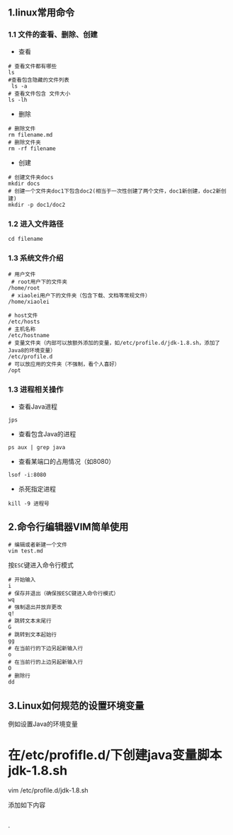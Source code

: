 ## 1.linux常用命令

### 1.1 文件的查看、删除、创建
- 查看
```
# 查看文件都有哪些
ls
#查看包含隐藏的文件列表
 ls -a
# 查看文件包含 文件大小
ls -lh
```
- 删除
```
# 删除文件
rm filename.md
# 删除文件夹
rm -rf filename
```
- 创建
```
# 创建文件夹docs
mkdir docs
# 创建一个文件夹doc1下包含doc2(相当于一次性创建了两个文件，doc1新创建，doc2新创建)
mkdir -p doc1/doc2
```

### 1.2 进入文件路径

```
cd filename
```
### 1.3 系统文件介绍

```
# 用户文件
 # root用户下的文件夹
/home/root
 # xiaolei用户下的文件夹（包含下载、文档等常规文件）
/home/xiaolei

# host文件
/etc/hosts
# 主机名称
/etc/hostname
# 变量文件夹（内部可以放额外添加的变量，如/etc/profile.d/jdk-1.8.sh，添加了Java8的环境变量）
/etc/profile.d
# 可以放应用的文件夹（不强制，看个人喜好）
/opt
```
### 1.3 进程相关操作
- 查看Java进程
```
jps
```
- 查看包含Java的进程
```
ps aux | grep java
```
- 查看某端口的占用情况（如8080）
```
lsof -i:8080
```
- 杀死指定进程
```
kill -9 进程号
```


## 2.命令行编辑器VIM简单使用
```
# 编辑或者新建一个文件
vim test.md
```
按```ESC```键进入命令行模式
```
# 开始输入
i
# 保存并退出（确保按ESC键进入命令行模式）
wq
# 强制退出并放弃更改
q!
# 跳转文本末尾行
G
# 跳转到文本起始行
gg
# 在当前行的下边另起新输入行
o
# 在当前行的上边另起新输入行
O
# 删除行
dd
```


## 3.Linux如何规范的设置环境变量

例如设置Java的环境变量

# 在/etc/profifle.d/下创建java变量脚本jdk-1.8.sh
vim /etc/profile.d/jdk-1.8.sh

添加如下内容
```

```






.
